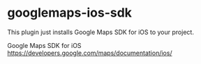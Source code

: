 googlemaps-ios-sdk
===============================
This plugin just installs Google Maps SDK for iOS to your project.

Google Maps SDK for iOS
https://developers.google.com/maps/documentation/ios/
